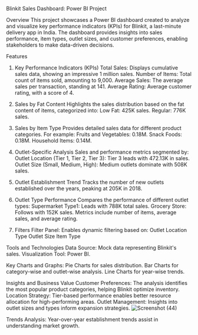 Blinkit Sales Dashboard: Power BI Project

Overview
  This project showcases a Power BI dashboard created to analyze and visualize key performance indicators (KPIs) for Blinkit, 
a last-minute delivery app in India. The dashboard provides insights into sales performance, item types, outlet sizes, 
and customer preferences, enabling stakeholders to make data-driven decisions.

Features
1. Key Performance Indicators (KPIs)
  Total Sales: Displays cumulative sales data, showing an impressive 1 million sales.
  Number of Items: Total count of items sold, amounting to 9,000.
  Average Sales: The average sales per transaction, standing at 141.
  Average Rating: Average customer rating, with a score of 4.

2. Sales by Fat Content
Highlights the sales distribution based on the fat content of items, categorized into:
  Low Fat: 425K sales.
  Regular: 776K sales.

3. Sales by Item Type
Provides detailed sales data for different product categories. For example:
  Fruits and Vegetables: 0.18M.
  Snack Foods: 0.18M.
  Household Items: 0.14M.

4. Outlet-Specific Analysis
Sales and performance metrics segmented by:
  Outlet Location (Tier 1, Tier 2, Tier 3): Tier 3 leads with 472.13K in sales.
  Outlet Size (Small, Medium, High): Medium outlets dominate with 508K sales.

5. Outlet Establishment Trend
  Tracks the number of new outlets established over the years, peaking at 205K in 2018.

6. Outlet Type Performance
Compares the performance of different outlet types:
  Supermarket Type1: Leads with 788K total sales.
  Grocery Store: Follows with 152K sales.
  Metrics include number of items, average sales, and average rating.

7. Filters
Filter Panel: Enables dynamic filtering based on:
Outlet Location Type
Outlet Size
Item Type

Tools and Technologies
Data Source: Mock data representing Blinkit's sales.
Visualization Tool: Power BI.

Key Charts and Graphs:
Pie Charts for sales distribution.
Bar Charts for category-wise and outlet-wise analysis.
Line Charts for year-wise trends.

Insights and Business Value
Customer Preferences: The analysis identifies the most popular product categories, helping Blinkit optimize inventory.
Location Strategy: Tier-based performance enables better resource allocation for high-performing areas.
Outlet Management: Insights into outlet sizes and types inform expansion strategies.
![Screenshot (44)](https://github.com/user-attachments/assets/aed07a43-afbb-451b-83ee-4a3a9144c372)

Trends Analysis: Year-over-year establishment trends assist in understanding market growth.
